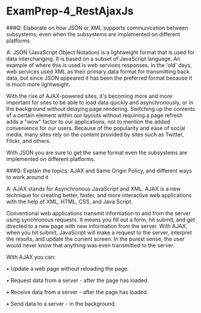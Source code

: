 # ExamPrep-4_RestAjaxJs

###Q: Elaborate on how JSON or XML supports communication between subsystems, even when the subsystems are implemented on different platforms

A: JSON (JavaScript Object Notation) is a lightweight format that is used for data interchanging. It is based on a subset of JavaScript language. An example of where this is used is web services responses. In the 'old' days, web services used XML as their primary data format for transmitting back data, but since JSON appeared it has been the preferred format because it is much more lightweight. 

With the rise of AJAX-powered sites, it's becoming more and more important for sites to be able to load data quickly and asynchronously, or in the background without delaying page rendering. Switching up the contents of a certain element within our layouts without requiring a page refresh adds a "wow" factor to our applications, not to mention the added convenience for our users. Because of the popularity and ease of social media, many sites rely on the content provided by sites such as Twitter, Flickr, and others.

With JSON you are sure to get the same format even the subsystems are implemented on different platforms.  


###Q: Explain the topics: AJAX and Same Origin Policy, and different ways to work around it

A: AJAX stands for Asynchronous JavaScript and XML. AJAX is a new technique for creating better, faster, and more interactive web applications with the help of XML, HTML, CSS, and Java Script.


Conventional web applications transmit information to and from the server using synchronous requests. It means you fill out a form, hit submit, and get directed to a new page with new information from the server.
With AJAX, when you hit submit, JavaScript will make a request to the server, interpret the results, and update the current screen. In the purest sense, the user would never know that anything was even transmitted to the server.

With AJAX you can: 

•	Update a web page without reloading the page.

•	Request data from a server - after the page has loaded.

•	Receive data from a server - after the page has loaded.

•	Send data to a server - in the background.

